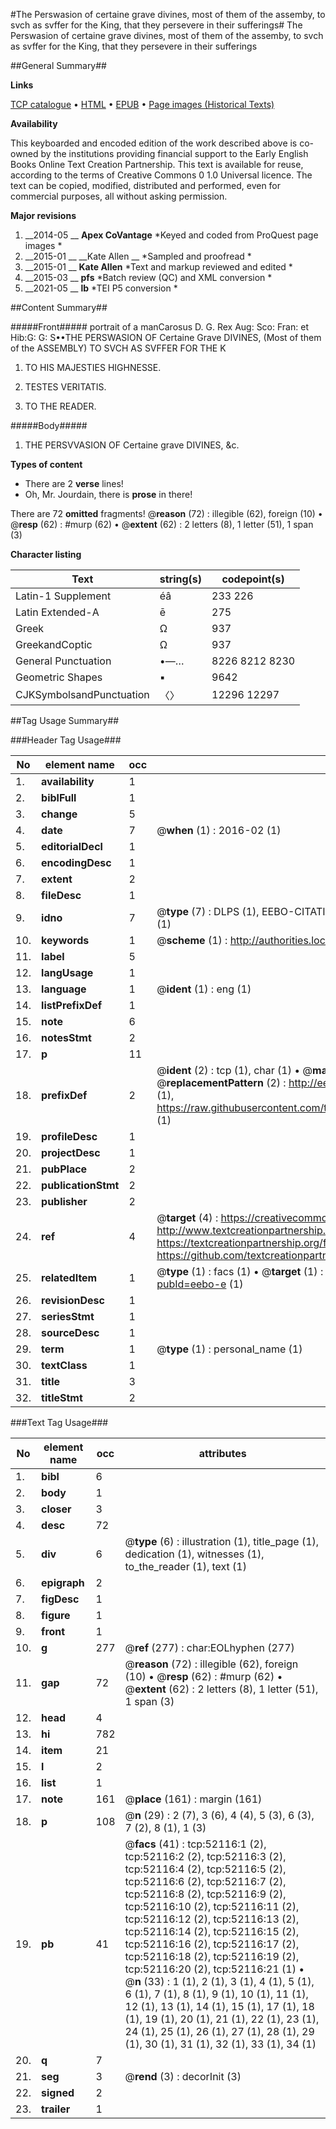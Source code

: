 #The Perswasion of certaine grave divines, most of them of the assemby, to svch as svffer for the King, that they persevere in their sufferings#
The Perswasion of certaine grave divines, most of them of the assemby, to svch as svffer for the King, that they persevere in their sufferings

##General Summary##

**Links**

[TCP catalogue](http://www.ota.ox.ac.uk/tcp/)  • 
[HTML](http://tei.it.ox.ac.uk/tcp/Texts-HTML/free/A70/A70783.html)  • 
[EPUB](http://tei.it.ox.ac.uk/tcp/Texts-EPUB/free/A70/A70783.epub) • 
[Page images (Historical Texts)](https://historicaltexts.jisc.ac.uk/eebo-11998056e)

**Availability**

This keyboarded and encoded edition of the work described above is co-owned by the
    institutions providing financial support to the Early English Books Online Text Creation
    Partnership. This text is available for reuse, according to the terms of  Creative Commons 0 1.0 Universal
    licence. The text can be copied, modified, distributed and performed, even for commercial
    purposes, all without asking permission.

**Major revisions**

1. __2014-05 __ __Apex CoVantage__ *Keyed and coded from ProQuest page images *
1. __2015-01 __ __Kate Allen __ *Sampled and proofread *
1. __2015-01 __ __Kate Allen__ *Text and markup reviewed and edited *
1. __2015-03 __ __pfs__ *Batch review (QC) and XML conversion *
1. __2021-05 __ __lb__ *TEI P5 conversion *

##Content Summary##

#####Front#####
portrait of a manCarosus D. G. Rex Aug: Sco: Fran: et Hib:G: G: S••THE PERSWASION OF Certaine Grave DIVINES, (Most of them of the ASSEMBLY) TO SVCH AS SVFFER FOR THE K
1. TO HIS MAJESTIES HIGHNESSE.

1. TESTES VERITATIS.

1. TO THE READER.

#####Body#####

1. THE PERSVVASION OF Certaine grave DIVINES, &c.

**Types of content**

  * There are 2 **verse** lines!
  * Oh, Mr. Jourdain, there is **prose** in there!

There are 72 **omitted** fragments! 
 @__reason__ (72) : illegible (62), foreign (10)  •  @__resp__ (62) : #murp (62)  •  @__extent__ (62) : 2 letters (8), 1 letter (51), 1 span (3)

**Character listing**


|Text|string(s)|codepoint(s)|
|---|---|---|
|Latin-1 Supplement|éâ|233 226|
|Latin Extended-A|ē|275|
|Greek|Ω|937|
|GreekandCoptic|Ω|937|
|General Punctuation|•—…|8226 8212 8230|
|Geometric Shapes|▪|9642|
|CJKSymbolsandPunctuation|〈〉|12296 12297|

##Tag Usage Summary##

###Header Tag Usage###

|No|element name|occ|attributes|
|---|---|---|---|
|1.|__availability__|1||
|2.|__biblFull__|1||
|3.|__change__|5||
|4.|__date__|7| @__when__ (1) : 2016-02 (1)|
|5.|__editorialDecl__|1||
|6.|__encodingDesc__|1||
|7.|__extent__|2||
|8.|__fileDesc__|1||
|9.|__idno__|7| @__type__ (7) : DLPS (1), EEBO-CITATION (1), VID (1), EEBO-PROQUEST (1), STC (2), OCLC (1)|
|10.|__keywords__|1| @__scheme__ (1) : http://authorities.loc.gov/ (1)|
|11.|__label__|5||
|12.|__langUsage__|1||
|13.|__language__|1| @__ident__ (1) : eng (1)|
|14.|__listPrefixDef__|1||
|15.|__note__|6||
|16.|__notesStmt__|2||
|17.|__p__|11||
|18.|__prefixDef__|2| @__ident__ (2) : tcp (1), char (1)  •  @__matchPattern__ (2) : ([0-9\-]+):([0-9IVX]+) (1), (.+) (1)  •  @__replacementPattern__ (2) : http://eebo.chadwyck.com/downloadtiff?vid=$1&page=$2 (1), https://raw.githubusercontent.com/textcreationpartnership/Texts/master/tcpchars.xml#$1 (1)|
|19.|__profileDesc__|1||
|20.|__projectDesc__|1||
|21.|__pubPlace__|2||
|22.|__publicationStmt__|2||
|23.|__publisher__|2||
|24.|__ref__|4| @__target__ (4) : https://creativecommons.org/publicdomain/zero/1.0/ (1), http://www.textcreationpartnership.org/docs/. (1), https://textcreationpartnership.org/faq/#faq05 (1), https://github.com/textcreationpartnership (1)|
|25.|__relatedItem__|1| @__type__ (1) : facs (1)  •  @__target__ (1) : https://data.historicaltexts.jisc.ac.uk/view?pubId=eebo-e (1)|
|26.|__revisionDesc__|1||
|27.|__seriesStmt__|1||
|28.|__sourceDesc__|1||
|29.|__term__|1| @__type__ (1) : personal_name (1)|
|30.|__textClass__|1||
|31.|__title__|3||
|32.|__titleStmt__|2||


###Text Tag Usage###

|No|element name|occ|attributes|
|---|---|---|---|
|1.|__bibl__|6||
|2.|__body__|1||
|3.|__closer__|3||
|4.|__desc__|72||
|5.|__div__|6| @__type__ (6) : illustration (1), title_page (1), dedication (1), witnesses (1), to_the_reader (1), text (1)|
|6.|__epigraph__|2||
|7.|__figDesc__|1||
|8.|__figure__|1||
|9.|__front__|1||
|10.|__g__|277| @__ref__ (277) : char:EOLhyphen (277)|
|11.|__gap__|72| @__reason__ (72) : illegible (62), foreign (10)  •  @__resp__ (62) : #murp (62)  •  @__extent__ (62) : 2 letters (8), 1 letter (51), 1 span (3)|
|12.|__head__|4||
|13.|__hi__|782||
|14.|__item__|21||
|15.|__l__|2||
|16.|__list__|1||
|17.|__note__|161| @__place__ (161) : margin (161)|
|18.|__p__|108| @__n__ (29) : 2 (7), 3 (6), 4 (4), 5 (3), 6 (3), 7 (2), 8 (1), 1 (3)|
|19.|__pb__|41| @__facs__ (41) : tcp:52116:1 (2), tcp:52116:2 (2), tcp:52116:3 (2), tcp:52116:4 (2), tcp:52116:5 (2), tcp:52116:6 (2), tcp:52116:7 (2), tcp:52116:8 (2), tcp:52116:9 (2), tcp:52116:10 (2), tcp:52116:11 (2), tcp:52116:12 (2), tcp:52116:13 (2), tcp:52116:14 (2), tcp:52116:15 (2), tcp:52116:16 (2), tcp:52116:17 (2), tcp:52116:18 (2), tcp:52116:19 (2), tcp:52116:20 (2), tcp:52116:21 (1)  •  @__n__ (33) : 1 (1), 2 (1), 3 (1), 4 (1), 5 (1), 6 (1), 7 (1), 8 (1), 9 (1), 10 (1), 11 (1), 12 (1), 13 (1), 14 (1), 15 (1), 17 (1), 18 (1), 19 (1), 20 (1), 21 (1), 22 (1), 23 (1), 24 (1), 25 (1), 26 (1), 27 (1), 28 (1), 29 (1), 30 (1), 31 (1), 32 (1), 33 (1), 34 (1)|
|20.|__q__|7||
|21.|__seg__|3| @__rend__ (3) : decorInit (3)|
|22.|__signed__|2||
|23.|__trailer__|1||
